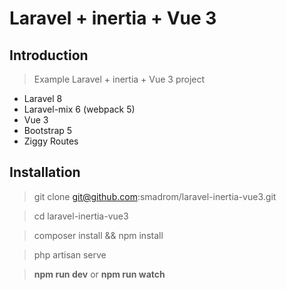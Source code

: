 # Laravel + inertia + Vue 3

## Introduction

> Example Laravel + inertia + Vue 3 project

- Laravel 8
- Laravel-mix 6 (webpack 5)
- Vue 3
- Bootstrap 5
- Ziggy Routes

## Installation

> git clone git@github.com:smadrom/laravel-inertia-vue3.git

> cd laravel-inertia-vue3

> composer install && npm install

> php artisan serve

> **npm run dev** or **npm run watch**
